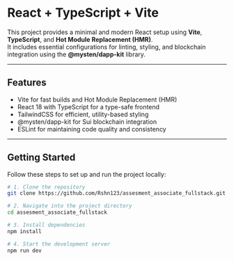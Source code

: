 # React + TypeScript + Vite

This project provides a minimal and modern React setup using **Vite**, **TypeScript**, and **Hot Module Replacement (HMR)**.  
It includes essential configurations for linting, styling, and blockchain integration using the **@mysten/dapp-kit** library.

---

## Features

- Vite for fast builds and Hot Module Replacement (HMR)
- React 18 with TypeScript for a type-safe frontend
- TailwindCSS for efficient, utility-based styling
- @mysten/dapp-kit for Sui blockchain integration
- ESLint for maintaining code quality and consistency

---

## Getting Started

Follow these steps to set up and run the project locally:

```bash
# 1. Clone the repository
git clone https://github.com/Rshn123/assesment_associate_fullstack.git

# 2. Navigate into the project directory
cd assesment_associate_fullstack

# 3. Install dependencies
npm install

# 4. Start the development server
npm run dev
```
